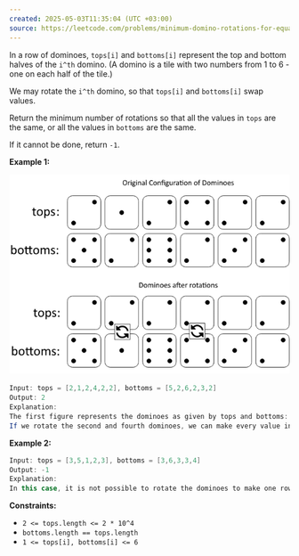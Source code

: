 ```yaml
---
created: 2025-05-03T11:35:04 (UTC +03:00)
source: https://leetcode.com/problems/minimum-domino-rotations-for-equal-row/description/?envType=daily-question&envId=2025-05-03
---
```

In a row of dominoes, `tops[i]` and `bottoms[i]` represent the top and bottom halves of the `i^th` domino. (A domino is a tile with two numbers from 1 to 6 - one on each half of the tile.)

We may rotate the `i^th` domino, so that `tops[i]` and `bottoms[i]` swap values.

Return the minimum number of rotations so that all the values in `tops` are the same, or all the values in `bottoms` are the same.

If it cannot be done, return `-1`.


**Example 1:**

![img.png](img.png)

``` Java
Input: tops = [2,1,2,4,2,2], bottoms = [5,2,6,2,3,2]
Output: 2
Explanation: 
The first figure represents the dominoes as given by tops and bottoms: before we do any rotations.
If we rotate the second and fourth dominoes, we can make every value in the top row equal to 2, as indicated by the second figure.
```


**Example 2:**

``` Java
Input: tops = [3,5,1,2,3], bottoms = [3,6,3,3,4]
Output: -1
Explanation: 
In this case, it is not possible to rotate the dominoes to make one row of values equal.
```


**Constraints:**

-   `2 <= tops.length <= 2 * 10^4`
-   `bottoms.length == tops.length`
-   `1 <= tops[i], bottoms[i] <= 6`

